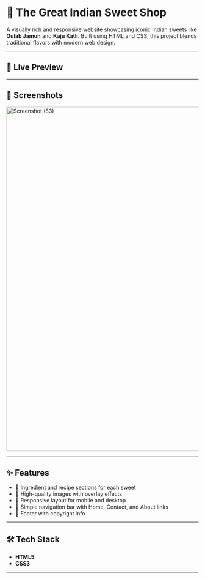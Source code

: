 # 🍬 The Great Indian Sweet Shop

A visually rich and responsive website showcasing iconic Indian sweets like **Gulab Jamun** and **Kaju Katli**. Built using HTML and CSS, this project blends traditional flavors with modern web design.

---

## 🚀 Live Preview


---

## 📸 Screenshots
<img width="1600" height="900" alt="Screenshot (83)" src="https://github.com/user-attachments/assets/fee85d37-a0e9-4873-ae58-f6f04642ad01" />


---

## ✨ Features

- 🍭 Ingredient and recipe sections for each sweet
- 📸 High-quality images with overlay effects
- 📱 Responsive layout for mobile and desktop
- 🧭 Simple navigation bar with Home, Contact, and About links
- 🧁 Footer with copyright info

---

## 🛠️ Tech Stack

- **HTML5**
- **CSS3**

---


